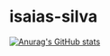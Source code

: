 # isaias-silva
[![Anurag's GitHub stats](https://github-readme-stats.vercel.app/api?username=isaias-silva&show_icons=true&theme=dark)](https://github.com/anuraghazra/github-readme-stats)

